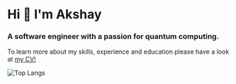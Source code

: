 <h1 align="left">Hi 👋 I'm Akshay</h1>

<h3 align="left">A software engineer with a passion for quantum computing.</h3>

To learn more about my skills, experience and education please have a look at [my CV!](https://1drv.ms/b/s!AiISxQfw7jnKgeIV1oPhh4vbznHRqQ)

![Top Langs](https://github-readme-stats.vercel.app/api/top-langs/?username=akshaypal123&langs_count=5&hide_progress=false)
